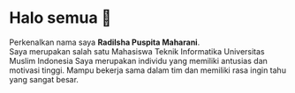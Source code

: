 # Halo semua 👋

Perkenalkan nama saya **Radilsha Puspita Maharani**.\
Saya merupakan salah satu Mahasiswa Teknik Informatika Universitas Muslim Indonesia
Saya merupakan individu yang memiliki antusias dan motivasi tinggi.
Mampu bekerja sama dalam tim dan memiliki rasa ingin tahu yang sangat besar.


